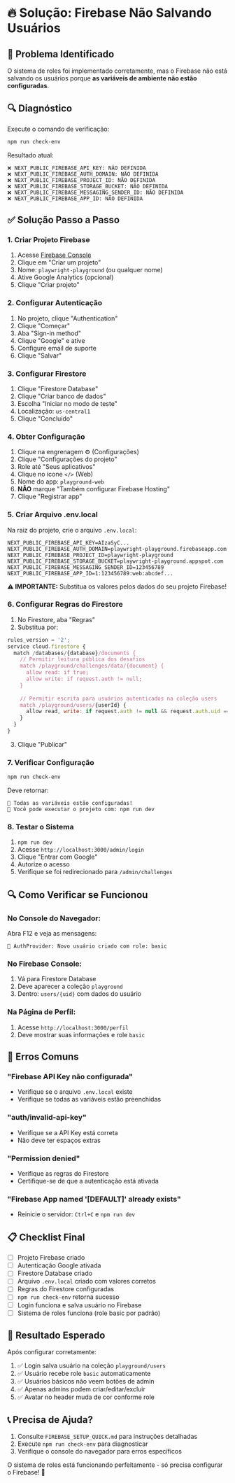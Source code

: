 # 🔥 Solução: Firebase Não Salvando Usuários

## 🚨 Problema Identificado

O sistema de roles foi implementado corretamente, mas o Firebase não está salvando os usuários porque **as variáveis de ambiente não estão configuradas**.

## 🔍 Diagnóstico

Execute o comando de verificação:
```bash
npm run check-env
```

Resultado atual:
```
❌ NEXT_PUBLIC_FIREBASE_API_KEY: NÃO DEFINIDA
❌ NEXT_PUBLIC_FIREBASE_AUTH_DOMAIN: NÃO DEFINIDA
❌ NEXT_PUBLIC_FIREBASE_PROJECT_ID: NÃO DEFINIDA
❌ NEXT_PUBLIC_FIREBASE_STORAGE_BUCKET: NÃO DEFINIDA
❌ NEXT_PUBLIC_FIREBASE_MESSAGING_SENDER_ID: NÃO DEFINIDA
❌ NEXT_PUBLIC_FIREBASE_APP_ID: NÃO DEFINIDA
```

## ✅ Solução Passo a Passo

### 1. **Criar Projeto Firebase**
1. Acesse [Firebase Console](https://console.firebase.google.com/)
2. Clique em "Criar um projeto"
3. Nome: `playwright-playground` (ou qualquer nome)
4. Ative Google Analytics (opcional)
5. Clique "Criar projeto"

### 2. **Configurar Autenticação**
1. No projeto, clique "Authentication"
2. Clique "Começar"
3. Aba "Sign-in method"
4. Clique "Google" e ative
5. Configure email de suporte
6. Clique "Salvar"

### 3. **Configurar Firestore**
1. Clique "Firestore Database"
2. Clique "Criar banco de dados"
3. Escolha "Iniciar no modo de teste"
4. Localização: `us-central1`
5. Clique "Concluído"

### 4. **Obter Configuração**
1. Clique na engrenagem ⚙️ (Configurações)
2. Clique "Configurações do projeto"
3. Role até "Seus aplicativos"
4. Clique no ícone `</>` (Web)
5. Nome do app: `playground-web`
6. **NÃO** marque "Também configurar Firebase Hosting"
7. Clique "Registrar app"

### 5. **Criar Arquivo .env.local**
Na raiz do projeto, crie o arquivo `.env.local`:

```env
NEXT_PUBLIC_FIREBASE_API_KEY=AIzaSyC...
NEXT_PUBLIC_FIREBASE_AUTH_DOMAIN=playwright-playground.firebaseapp.com
NEXT_PUBLIC_FIREBASE_PROJECT_ID=playwright-playground
NEXT_PUBLIC_FIREBASE_STORAGE_BUCKET=playwright-playground.appspot.com
NEXT_PUBLIC_FIREBASE_MESSAGING_SENDER_ID=123456789
NEXT_PUBLIC_FIREBASE_APP_ID=1:123456789:web:abcdef...
```

**⚠️ IMPORTANTE:** Substitua os valores pelos dados do seu projeto Firebase!

### 6. **Configurar Regras do Firestore**
1. No Firestore, aba "Regras"
2. Substitua por:

```javascript
rules_version = '2';
service cloud.firestore {
  match /databases/{database}/documents {
    // Permitir leitura pública dos desafios
    match /playground/challenges/data/{document} {
      allow read: if true;
      allow write: if request.auth != null;
    }
    
    // Permitir escrita para usuários autenticados na coleção users
    match /playground/users/{userId} {
      allow read, write: if request.auth != null && request.auth.uid == userId;
    }
  }
}
```

3. Clique "Publicar"

### 7. **Verificar Configuração**
```bash
npm run check-env
```

Deve retornar:
```
🎉 Todas as variáveis estão configuradas!
🚀 Você pode executar o projeto com: npm run dev
```

### 8. **Testar o Sistema**
1. `npm run dev`
2. Acesse `http://localhost:3000/admin/login`
3. Clique "Entrar com Google"
4. Autorize o acesso
5. Verifique se foi redirecionado para `/admin/challenges`

## 🔍 Como Verificar se Funcionou

### **No Console do Navegador:**
Abra F12 e veja as mensagens:
```
🔐 AuthProvider: Novo usuário criado com role: basic
```

### **No Firebase Console:**
1. Vá para Firestore Database
2. Deve aparecer a coleção `playground`
3. Dentro: `users/{uid}` com dados do usuário

### **Na Página de Perfil:**
1. Acesse `http://localhost:3000/perfil`
2. Deve mostrar suas informações e role `basic`

## 🚨 Erros Comuns

### **"Firebase API Key não configurada"**
- Verifique se o arquivo `.env.local` existe
- Verifique se todas as variáveis estão preenchidas

### **"auth/invalid-api-key"**
- Verifique se a API Key está correta
- Não deve ter espaços extras

### **"Permission denied"**
- Verifique as regras do Firestore
- Certifique-se de que a autenticação está ativada

### **"Firebase App named '[DEFAULT]' already exists"**
- Reinicie o servidor: `Ctrl+C` e `npm run dev`

## 📋 Checklist Final

- [ ] Projeto Firebase criado
- [ ] Autenticação Google ativada
- [ ] Firestore Database criado
- [ ] Arquivo `.env.local` criado com valores corretos
- [ ] Regras do Firestore configuradas
- [ ] `npm run check-env` retorna sucesso
- [ ] Login funciona e salva usuário no Firebase
- [ ] Sistema de roles funciona (role basic por padrão)

## 🎯 Resultado Esperado

Após configurar corretamente:
1. ✅ Login salva usuário na coleção `playground/users`
2. ✅ Usuário recebe role `basic` automaticamente
3. ✅ Usuários básicos não veem botões de admin
4. ✅ Apenas admins podem criar/editar/excluir
5. ✅ Avatar no header muda de cor conforme role

## 📞 Precisa de Ajuda?

1. Consulte `FIREBASE_SETUP_QUICK.md` para instruções detalhadas
2. Execute `npm run check-env` para diagnosticar
3. Verifique o console do navegador para erros específicos

O sistema de roles está funcionando perfeitamente - só precisa configurar o Firebase! 🚀
